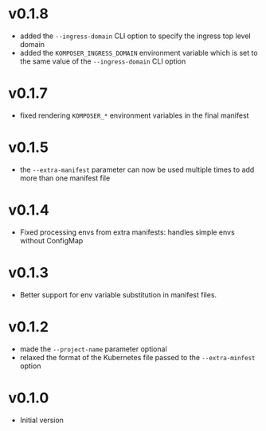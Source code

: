 # v0.1.8

- added the `--ingress-domain` CLI option to specify the ingress top level domain
- added the `KOMPOSER_INGRESS_DOMAIN` environment variable which is set to the same value of the `--ingress-domain` CLI option

# v0.1.7

- fixed rendering `KOMPOSER_*` environment variables in the final manifest

# v0.1.5

- the `--extra-manifest` parameter can now be used multiple times to add more than one manifest file

# v0.1.4

- Fixed processing envs from extra manifests: handles simple envs without ConfigMap

# v0.1.3

- Better support for env variable substitution in manifest files.

# v0.1.2

- made the `--project-name` parameter optional
- relaxed the format of the Kubernetes file passed to the `--extra-minfest` option

# v0.1.0

- Initial version
